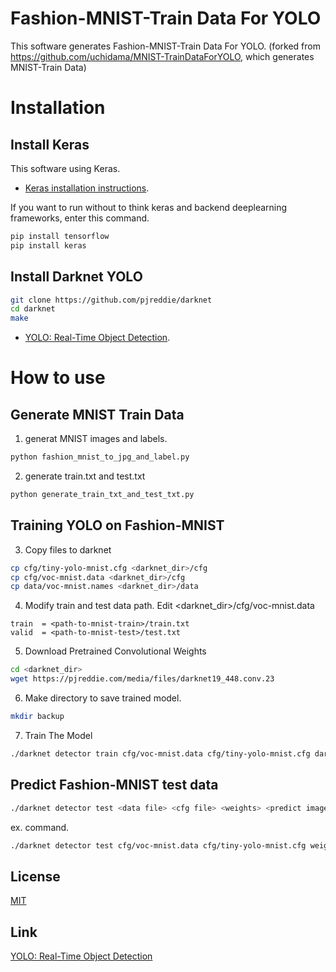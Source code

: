 ﻿# Fashion-MNIST-Train Data For YOLO


This software generates Fashion-MNIST-Train Data For YOLO.
(forked from https://github.com/uchidama/MNIST-TrainDataForYOLO, which generates MNIST-Train Data)

# Installation

## Install Keras
This software using Keras.
- [Keras installation instructions](https://github.com/keras-team/keras#installation).

If you want to run without to think keras and backend deeplearning frameworks, enter this command.   
```sh
pip install tensorflow
pip install keras
```

## Install Darknet YOLO
```sh
git clone https://github.com/pjreddie/darknet
cd darknet
make
```
- [YOLO: Real-Time Object Detection](https://pjreddie.com/darknet/yolo/).

# How to use
## Generate MNIST Train Data
1. generat MNIST images and labels.

```sh
python fashion_mnist_to_jpg_and_label.py
```

2. generate train.txt and test.txt
```sh
python generate_train_txt_and_test_txt.py
```

## Training YOLO on Fashion-MNIST

3. Copy files to darknet
```sh
cp cfg/tiny-yolo-mnist.cfg <darknet_dir>/cfg
cp cfg/voc-mnist.data <darknet_dir>/cfg
cp data/voc-mnist.names <darknet_dir>/data
```

4. Modify train and test data path. Edit <darknet_dir>/cfg/voc-mnist.data
```
train  = <path-to-mnist-train>/train.txt
valid  = <path-to-mnist-test>/test.txt
```

5. Download Pretrained Convolutional Weights  
```sh
cd <darknet_dir>
wget https://pjreddie.com/media/files/darknet19_448.conv.23
```
6. Make directory to save trained model.
```sh
mkdir backup
```

7. Train The Model
```sh
./darknet detector train cfg/voc-mnist.data cfg/tiny-yolo-mnist.cfg darknet19_448.conv.23
```
## Predict Fashion-MNIST test data

```sh
./darknet detector test <data file> <cfg file> <weights> <predict image>  
```
ex. command.
```sh
./darknet detector test cfg/voc-mnist.data cfg/tiny-yolo-mnist.cfg weights/tiny-yolo-mnist_500000.weights ~/MNIST-TrainDataForYOLO/JPEGImages/60015.jpg
```

## License

[MIT](LICENSE.md)

## Link

[YOLO: Real-Time Object Detection](https://pjreddie.com/darknet/yolo/)
